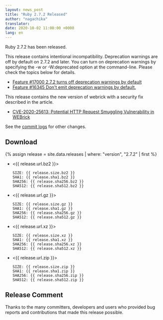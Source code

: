```yaml
---
layout: news_post
title: "Ruby 2.7.2 Released"
author: "nagachika"
translator:
date: 2020-10-02 11:00:00 +0000
lang: en
---
```


Ruby 2.7.2 has been released.

This release contains intentional incompatibility. Deprecation warnings are off by default on 2.7.2 and later.
You can turn on deprecation warnings by specifying the -w or -W:deprecated option at the command-line.
Please check the topics below for details.

* [Feature #17000 2.7.2 turns off deprecation warnings by default](https://bugs.ruby-lang.org/issues/17000)
* [Feature #16345 Don't emit deprecation warnings by default.](https://bugs.ruby-lang.org/issues/16345)

This release contains the new version of webrick with a security fix described in the article.

* [CVE-2020-25613: Potential HTTP Request Smuggling Vulnerability in WEBrick](/en/news/2020/09/29/http-request-smuggling-cve-2020-25613/)

See the [commit logs](https://github.com/ruby/ruby/compare/v2_7_1...v2_7_2) for other changes.

## Download

{% assign release = site.data.releases | where: "version", "2.7.2" | first %}

* <{{ release.url.bz2 }}>

      SIZE: {{ release.size.bz2 }}
      SHA1: {{ release.sha1.bz2 }}
      SHA256: {{ release.sha256.bz2 }}
      SHA512: {{ release.sha512.bz2 }}

* <{{ release.url.gz }}>

      SIZE: {{ release.size.gz }}
      SHA1: {{ release.sha1.gz }}
      SHA256: {{ release.sha256.gz }}
      SHA512: {{ release.sha512.gz }}

* <{{ release.url.xz }}>

      SIZE: {{ release.size.xz }}
      SHA1: {{ release.sha1.xz }}
      SHA256: {{ release.sha256.xz }}
      SHA512: {{ release.sha512.xz }}

* <{{ release.url.zip }}>

      SIZE: {{ release.size.zip }}
      SHA1: {{ release.sha1.zip }}
      SHA256: {{ release.sha256.zip }}
      SHA512: {{ release.sha512.zip }}

## Release Comment

Thanks to the many committers, developers and users who provided bug reports and contributions that made this release possible.
